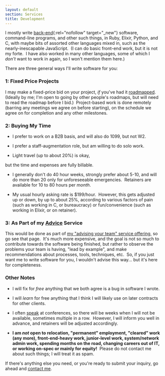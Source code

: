 ```yaml
---
layout: default
section: Services
title: Development
---
```


I mostly write
[back-end](https://en.wikipedia.org/wiki/Front_and_back_ends){:rel="nofollow" target="_new"}
software,
command-line programs,
and other such things,
in Ruby, Elixir, Python, and C,
with maybe bits of assorted other languages mixed in,
such as the nearly-inescapable JavaScript.&nbsp;
(I can do basic front-end work,
but it is not my forte.&nbsp;
I have also worked in
many other languages,
some of which I _don't_ want to work in again,
so I won't mention them here.)

There are three general ways I'll write software for you:

### 1: Fixed Price Projects

I may make a fixed-price bid on your project,
_if_ you've had it [roadmapped](roadmapping).&nbsp;
(Ideally by me;
I'm open to going by other people's roadmaps,
but will need to read the roadmap before I bid.)&nbsp;
Project-based work is done remotely
(barring any meetings we agree on before starting),
on the schedule we agree on
for completion and any other milestones.

### 2: Buying My Time

<!--
- You _must_ already have good
software engineering
processes and tooling
set up.&nbsp;
(If you don't, perhaps you need
[my advice service](advice)
first!)
-->

- I prefer to work on a B2B basis,
and will also do 1099, but not W2.

- I prefer a staff-augmentation role,
but am willing to do solo work.

- Light travel (up to about 20%) is okay,
<!--
meaning up to one trip per month,
lasting up to one week,
including the travel time,
which is billable.&nbsp;
You pay all expenses.
-->
but the time and expenses are fully billable.

- I generally don't do 40 hour weeks,
strongly prefer about 5-10,
and will do more than 20
only for unforeseeable emergencies.&nbsp;
Retainers are available for
10 to 80 hours per _month_.

- My usual hourly asking rate
is $199/hour.&nbsp;
However, this gets adjusted up or down,
by up to about 25%,
according to various factors of
pain (such as working in C, or bureaucracy) or
fun/convenience (such as working in Elixir, or on retainer).

### 3: As Part of my [Advice](advice) Service

This would be done as part of
[my "advising your team" service offering](advice),
so go see that page.&nbsp;
It's much more expensive,
and the goal is
not so much to contribute towards the software being finished,
but rather to observe the problems your team is having,
"lead by example",
and make recommendations
about processes, tools, techniques, etc.&nbsp;
So, if you just want me to write software for you,
I wouldn't advise this way...
but it's here for completeness.


### Other Notes

- I will fix for _free_
anything that we both agree is a bug
in software I wrote.

- I will _learn_ for free
anything that I think I will likely use
on later contracts for other clients.

- I often [speak](speaking) at conferences,
so there will be weeks when I will not be available,
sometimes multiple in a row.&nbsp;
However, I will inform you well in advance,
and retainers will be adjusted accordingly.&nbsp;

- **I am _not_ open to
relocation,
"permanent" employment,
"cleared" work (any more),
front-end-heavy work,
junior-level work,
system/network admin work,
spending months on the road,
changing careers out of IT,
or
working on-spec or mainly for equity!**&nbsp;
Please do not contact me about such things;
I will treat it as spam<!--,
which may include publicly ridiculing you and your company-->.

If there's anything else you need,
or you're ready to submit your inquiry,
go ahead and
[contact me](contact).
